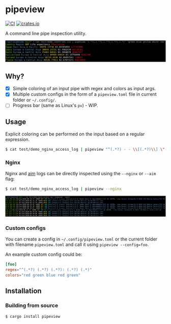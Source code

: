 # pipeview

[![CI](https://github.com/mihaigalos/pipeview/actions/workflows/ci.yaml/badge.svg)](https://github.com/mihaigalos/pipeview/actions/workflows/ci.yaml)
[![crates.io](https://img.shields.io/crates/d/pipeview.svg)](https://crates.io/crates/pipeview)

A command line pipe inspection utility.

![screenshot](screenshots/pipeview.png)

## Why?

* [x] Simple coloring of an input pipe with regex and colors as input args.
* [x] Multiple custom configs in the form of a `pipeview.toml` file in current folder or `~/.config/`.
* [ ] Progress bar (same as Linux's `pv`) - WIP.

## Usage

Explicit coloring can be performed on the input based on a regular expression.

```bash
$ cat test/demo_nginx_access_log | pipeview "^(.*?) - - \\[(.*?)\\] \"(.*?) .*?\" (.*?) .*? \".*?\" \"(.*?)\"" 'bgreen white yellow cyan blue'
```

### Nginx

Nginx and [aim](https://github.com/mihaigalos/aim) logs can be directly inspected using the `--nginx` or `--aim` flag:

```bash
$ cat test/demo_nginx_access_log | pipeview --nginx
```

![screenshot-nginx](screenshots/pipeview-nginx.png)

### Custom configs

You can create a config in `~/.config/pipeview.toml` or the current folder with filename `pipeview.toml` and call it using `pipeview --config=foo`.

An example custom config could be:
```toml
[foo]
regex="^(.*?) (.*?) (.*?): (.*?) (.*)"
colors="red green blue red green"
```

## Installation

### Building from source

```bash
$ cargo install pipeview
```
